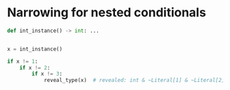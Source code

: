 # Narrowing for nested conditionals

```py
def int_instance() -> int: ...


x = int_instance()

if x != 1:
    if x != 2:
        if x != 3:
            reveal_type(x)  # revealed: int & ~Literal[1] & ~Literal[2] & ~Literal[3]
```

